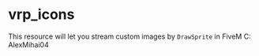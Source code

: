 # vrp_icons

This resource will let you stream custom images by `DrawSprite` in FiveM
C: AlexMihai04
